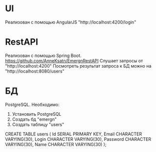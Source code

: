 
# UI
Реализован с помощью AngularJS
"http://localhost:4200/login"

# RestAPI

Реализован с помощью Spring Boot.
https://github.com/AnneKsatn/EmergnRestAPI
Слушает запросы от "http://localhost:4200"
Посмотреть результат запроса к БД можно на "http://localhost:8080/users"

# БД 

PostgreSQL. Необходимо:

1. Установить PostgreSQL
2. Создать бд "emergn" 
3. Создать таблицу "users"

CREATE TABLE users
(
    Id SERIAL PRIMARY KEY,
    Email CHARACTER VARYING(30),
    Login CHARACTER VARYING(30),
    Password CHARACTER VARYING(30),
	Name CHARACTER VARYING(30)
);
